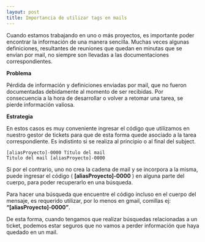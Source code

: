 ```yaml
---
layout: post
title: Importancia de utilizar tags en mails
---
```


Cuando estamos trabajando en uno o más proyectos, es importante poder encontrar la información de una manera sencilla. 
Muchas veces algunas definiciones, resultantes de reuniones que quedan en minutas que se envían por mail, no siempre son llevadas a las documentaciones correspondientes.

**Problema**

Pérdida de información y definiciones enviadas por mail, que no fueron documentadas debidamente al momento de ser recibidas. Por consecuencia a la hora de desarrollar o volver a retomar una tarea, se pierde información valiosa.

**Estrategia**

En estos casos es muy conveniente ingresar el código que utilizamos en nuestro gestor de tickets para que de esta forma quede asociado a la tarea correspondiente. Es indistinto si se realiza  al principio o al final del subject.

```
[aliasProyecto]-0000 Título del mail
Titulo del mail [aliasProyecto]-0000
```

Si por el contrario, uno no crea la cadena de mail y se incorpora a la misma, puede ingresar el código ( **[aliasProyecto]-0000** ) en alguna parte del cuerpo, para poder recuperarlo en una búsqueda.

Para hacer una búsqueda que encuentre el código incluso en el cuerpo del mensaje, es requerido utilizar, por lo menos en gmail, comillas ej: **“[aliasProyecto]-0000”**.

De esta forma, cuando tengamos que realizar búsquedas relacionadas a un ticket, podemos estar seguros que no vamos a perder información que haya quedado en un mail.

